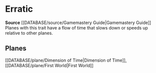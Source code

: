 ﻿---
id: '275'
name: Erratic
rarity: Common
rus_type_level: null
source: '[[DATABASE/source/Gamemastery Guide|Gamemastery Guide]]'
trait:
- Erratic
type: Trait

---
# Erratic

**Source** [[DATABASE/source/Gamemastery Guide|Gamemastery Guide]]
Planes with this trait have a flow of time that slows down or speeds up relative to other planes.

## Planes

[[DATABASE/plane/Dimension of Time|Dimension of Time]], [[DATABASE/plane/First World|First World]]